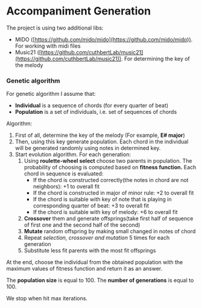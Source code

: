 # Accompaniment Generation

The project is using two additional libs:

- MIDO ([https://github.com/mido/mido](https://github.com/mido/mido)). For working with midi files
- Music21 ([https://github.com/cuthbertLab/music21](https://github.com/cuthbertLab/music21)). For determining the key of the melody

### Genetic algorithm

For genetic algorithm I assume that:

- **Individual** is a sequence of chords (for every quarter of beat)
- **Population** is a set of individuals, i.e. set of sequences of chords

Algorithm:

1. First of all, determine the key of the melody (For example, **E# major**)
2. Then, using this key generate population. Each chord in the individual will be generated randomly using notes in determined key.
3. Start evolution algorithm. For each generation:
    1. Using **roulette-wheel select** choose two parents in population. The probability of choosing is computed based on **fitness function.** Each chord in sequence is evaluated:
        - If the chord is constructed correctly(the notes in chord are not neighbors): +1 to overall fit
        - If the chord is constructed in major of minor rule: +2 to overall fit
        - If the chord is suitable with key of note that is playing in corresponding quarter of beat: +3 to overall fit
        - If the chord is suitable with key of melody: +6 to overall fit
    2. **Crossover** them and generate offsprings(take first half of sequence of first one and the second half of the second)
    3. **Mutate** random offspring by making small changed in notes of chord
    4. Repeat *selection, crossover and mutation* 5 times for each generation
    5. Substitute less fit parents with the most fit offsprings

At the end, choose the individual from the obtained population with the maximum values of fitness function and return it as an answer.

The **population size** is equal to 100. The **number of generations** is equal to 100.

We stop when hit max iterations.
